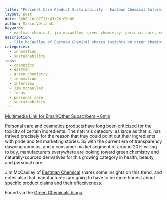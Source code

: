 ```yaml
---
title: "Personal Care Product Sustainability - Eastman Chemical Interview"
layout: post
date: 2008-10-07T11:43:26+00:00
author: Mario Vellandi
keywords:
  - eastman chemical, jim mccaulley, green chemistry, personal care, cosmetics, beauty, LOHAS, ingredient, safety, toxicity
description:
  - "Jim McCaulley of Eastman Chemical shares insights on green chemistry and manufacturers' responsibility to make honest product effectiveness claims."
categories:
  - innovation
  - sustainability
tags:
  - cosmetics
  - eastman
  - green chemistry
  - innovation
  - interview
  - jim mccaulley
  - lohas
  - personal care
  - sustainability
---
```

[Multimedia Link for Email/Other Subscribers &#8211; 8min](http://www.youtube.com/watch?v=Bj2UAxmdDG8)

Personal care and cosmetics products have long been criticized for the toxicity of certain ingredients. The naturals category, as large as that is, has thrived precisely for the reason that they could point out their ingredients with pride and tell marketing stories. So with the current era of transparency dawning upon us, and a consumer market segment of around 20% willing to buy, manufacturers everywhere are looking toward green chemistry and naturally-sourced derivatives for this growing category in health, beauty, and personal care.

Jim McCaulley of <a title="eastman chemical company website" rel="nofollow" href="http://www.eastman.com/">Eastman Chemical</a> shares some insights on this trend, and notes also that manufacturers are going to have to be more honest about specific product claims and their effectiveness.

Found via the <a title="icis green chemicals blog" rel="nofollow" href="http://www.icis.com/blogs/green-chemicals/2008/09/eastman-on-cosmetic-sustainabi.html">Green Chemicals blog></a>
